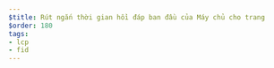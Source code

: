 ```yaml
---
$title: Rút ngắn thời gian hồi đáp ban đầu của Máy chủ cho trang
$order: 180
tags:
- lcp
- fid
---
```

